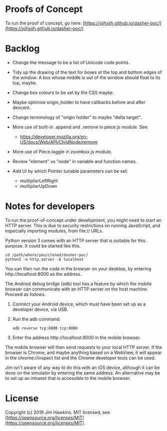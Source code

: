 Proofs of Concept
=================
To run the proof of concept, go here:
[https://sjjhsjjh.github.io/dasher-poc/](https://sjjhsjjh.github.io/dasher-poc/)

Backlog
=======
-   Change the message to be a list of Unicode code points.
-   Tidy up the drawing of the text for boxes at the top and bottom edges of the
    window. A box whose middle is out of the window should float to its top,
    maybe.
-   Change box colours to be set by the CSS maybe.
-   Maybe optimise origin_holder to have callbacks before and after descent.
-   Change terminology of "origin holder" to maybe "delta target".
-   More use of built-in .append and .remove in piece.js module. See:

    -   https://developer.mozilla.org/en-US/docs/Web/API/ChildNode/remove
    
-   More use of Piece.toggle in zoombox.js module.
-   Review "element" vs "node" in variable and function names.
-   Add UI by which Pointer tunable parameters can be set:

    -   multiplierLeftRight
    -   multiplierUpDown

Notes for developers
====================
To run the proof-of-concept under development, you might need to start an HTTP
server. This is due to security restrictions on running JavaScript, and
especially importing modules, from file:// URLs.

Python version 3 comes with an HTTP server that is suitable for this purpose. It
could be started like this.

    cd /path/where/you/cloned/dasher-poc/
    python3 -m http.server -b localhost

You can then run the code in the browser on your desktop, by entering
http://localhost:8000 as the address.

The Android debug bridge (adb) tool has a feature by which the mobile browser
can communicate with an HTTP server on the host machine. Proceed as follows.

1.  Connect your Android device, which must have been set up as a developer
    device, via USB.
2.  Run the adb command:

        adb reverse tcp:8000 tcp:8000

3.  Enter the address http://localhost:8000 in the mobile browser.

The mobile browser will then send requests to your local HTTP server. If the
browser is Chrome, and maybe anything based on a WebView, it will appear in the
chrome://inspect list and the Chrome developer tools can be used.

Jim isn't aware of any way to do this with an iOS device, although it can be
done on the simulator by entering the same address. An alternative may be to set
up an intranet that is accessible to the mobile browser.

License
=======
Copyright (c) 2019 Jim Hawkins. MIT licensed, see
[https://opensource.org/licenses/MIT](https://opensource.org/licenses/MIT).
